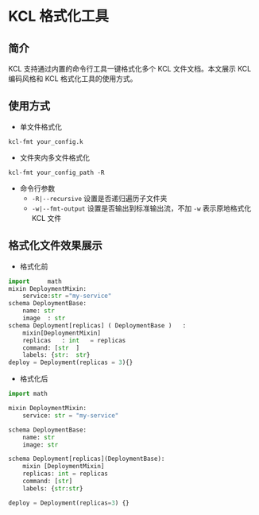 # KCL 格式化工具

## 简介

KCL 支持通过内置的命令行工具一键格式化多个 KCL 文件文档。本文展示 KCL 编码风格和 KCL 格式化工具的使用方式。

## 使用方式

* 单文件格式化

```text
kcl-fmt your_config.k
```

* 文件夹内多文件格式化

```text
kcl-fmt your_config_path -R
```

* 命令行参数
  * `-R|--recursive` 设置是否递归遍历子文件夹
  * `-w|--fmt-output` 设置是否输出到标准输出流，不加 `-w` 表示原地格式化 KCL 文件

## 格式化文件效果展示

* 格式化前

```py
import     math
mixin DeploymentMixin:
    service:str ="my-service"
schema DeploymentBase:
    name: str
    image  : str
schema Deployment[replicas] ( DeploymentBase )   :
    mixin[DeploymentMixin]
    replicas   : int   = replicas
    command: [str  ]
    labels: {str:  str}
deploy = Deployment(replicas = 3){}
```

* 格式化后

```py
import math

mixin DeploymentMixin:
    service: str = "my-service"

schema DeploymentBase:
    name: str
    image: str

schema Deployment[replicas](DeploymentBase):
    mixin [DeploymentMixin]
    replicas: int = replicas
    command: [str]
    labels: {str:str}

deploy = Deployment(replicas=3) {}

```
